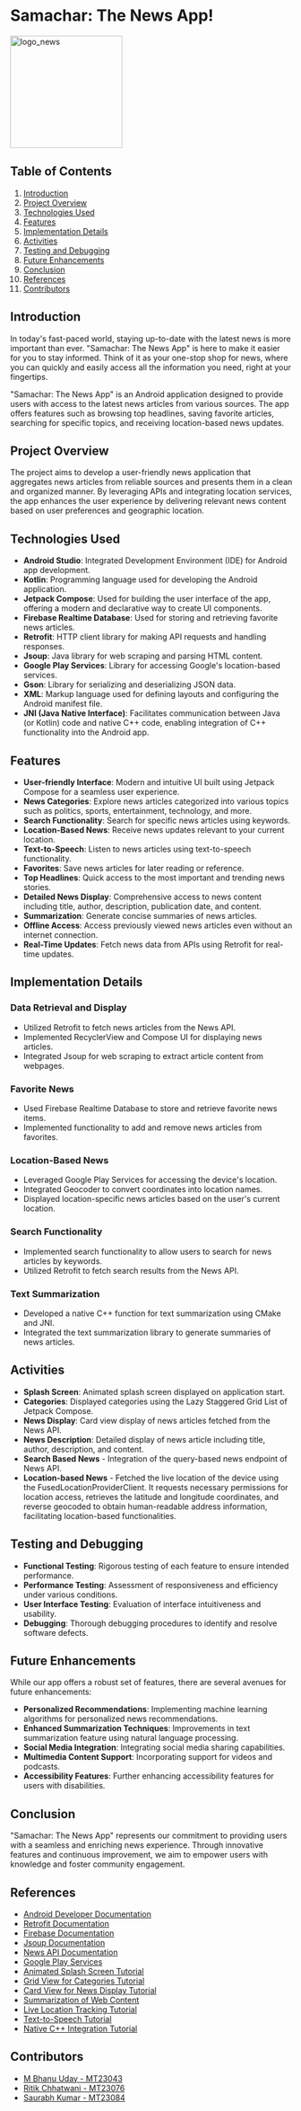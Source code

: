 # Samachar: The News App!

<img src="https://github.com/bhanu-uday09/MC_Project/assets/140607545/f6564734-409f-41f0-a36d-cc1b21de2e2d" alt="logo_news" width="200" height="200">

## Table of Contents

1. [Introduction](#introduction)
2. [Project Overview](#project-overview)
3. [Technologies Used](#technologies-used)
4. [Features](#features)
5. [Implementation Details](#implementation-details)
6. [Activities](#activities)
7. [Testing and Debugging](#testing-and-debugging)
8. [Future Enhancements](#future-enhancements)
9. [Conclusion](#conclusion)
10. [References](#references)
11. [Contributors](#contributors)

## Introduction

In today's fast-paced world, staying up-to-date with the latest news is more important than ever. "Samachar: The News App" is here to make it easier for you to stay informed. Think of it as your one-stop shop for news, where you can quickly and easily access all the information you need, right at your fingertips.

"Samachar: The News App" is an Android application designed to provide users with access to the latest news articles from various sources. The app offers features such as browsing top headlines, saving favorite articles, searching for specific topics, and receiving location-based news updates.

## Project Overview

The project aims to develop a user-friendly news application that aggregates news articles from reliable sources and presents them in a clean and organized manner. By leveraging APIs and integrating location services, the app enhances the user experience by delivering relevant news content based on user preferences and geographic location.

## Technologies Used

- **Android Studio**: Integrated Development Environment (IDE) for Android app development.
- **Kotlin**: Programming language used for developing the Android application.
- **Jetpack Compose**: Used for building the user interface of the app, offering a modern and declarative way to create UI components.
- **Firebase Realtime Database**: Used for storing and retrieving favorite news articles.
- **Retrofit**: HTTP client library for making API requests and handling responses.
- **Jsoup**: Java library for web scraping and parsing HTML content.
- **Google Play Services**: Library for accessing Google's location-based services.
- **Gson**: Library for serializing and deserializing JSON data.
- **XML**: Markup language used for defining layouts and configuring the Android manifest file.
- **JNI (Java Native Interface)**: Facilitates communication between Java (or Kotlin) code and native C++ code, enabling integration of C++ functionality into the Android app.

## Features

- **User-friendly Interface**: Modern and intuitive UI built using Jetpack Compose for a seamless user experience.
- **News Categories**: Explore news articles categorized into various topics such as politics, sports, entertainment, technology, and more.
- **Search Functionality**: Search for specific news articles using keywords.
- **Location-Based News**: Receive news updates relevant to your current location.
- **Text-to-Speech**: Listen to news articles using text-to-speech functionality.
- **Favorites**: Save news articles for later reading or reference.
- **Top Headlines**: Quick access to the most important and trending news stories.
- **Detailed News Display**: Comprehensive access to news content including title, author, description, publication date, and content.
- **Summarization**: Generate concise summaries of news articles.
- **Offline Access**: Access previously viewed news articles even without an internet connection.
- **Real-Time Updates**: Fetch news data from APIs using Retrofit for real-time updates.

## Implementation Details

### Data Retrieval and Display

- Utilized Retrofit to fetch news articles from the News API.
- Implemented RecyclerView and Compose UI for displaying news articles.
- Integrated Jsoup for web scraping to extract article content from webpages.

### Favorite News

- Used Firebase Realtime Database to store and retrieve favorite news items.
- Implemented functionality to add and remove news articles from favorites.

### Location-Based News

- Leveraged Google Play Services for accessing the device's location.
- Integrated Geocoder to convert coordinates into location names.
- Displayed location-specific news articles based on the user's current location.

### Search Functionality

- Implemented search functionality to allow users to search for news articles by keywords.
- Utilized Retrofit to fetch search results from the News API.

### Text Summarization

- Developed a native C++ function for text summarization using CMake and JNI.
- Integrated the text summarization library to generate summaries of news articles.

## Activities

- **Splash Screen**: Animated splash screen displayed on application start.
- **Categories**: Displayed categories using the Lazy Staggered Grid List of Jetpack Compose.
- **News Display**: Card view display of news articles fetched from the News API.
- **News Description**: Detailed display of news article including title, author, description, and content.
- **Search Based News** - Integration of the query-based news endpoint of News API.
- **Location-based News** - Fetched the live location of the device using the FusedLocationProviderClient. It requests necessary permissions for location access, retrieves the latitude and longitude coordinates, and reverse geocoded to obtain human-readable address information, facilitating location-based functionalities.

## Testing and Debugging

- **Functional Testing**: Rigorous testing of each feature to ensure intended performance.
- **Performance Testing**: Assessment of responsiveness and efficiency under various conditions.
- **User Interface Testing**: Evaluation of interface intuitiveness and usability.
- **Debugging**: Thorough debugging procedures to identify and resolve software defects.

## Future Enhancements

While our app offers a robust set of features, there are several avenues for future enhancements:

- **Personalized Recommendations**: Implementing machine learning algorithms for personalized news recommendations.
- **Enhanced Summarization Techniques**: Improvements in text summarization feature using natural language processing.
- **Social Media Integration**: Integrating social media sharing capabilities.
- **Multimedia Content Support**: Incorporating support for videos and podcasts.
- **Accessibility Features**: Further enhancing accessibility features for users with disabilities.

## Conclusion

"Samachar: The News App" represents our commitment to providing users with a seamless and enriching news experience. Through innovative features and continuous improvement, we aim to empower users with knowledge and foster community engagement.

## References

- [Android Developer Documentation](https://developer.android.com/docs)
- [Retrofit Documentation](https://square.github.io/retrofit/)
- [Firebase Documentation](https://firebase.google.com/docs)
- [Jsoup Documentation](https://jsoup.org/documentation)
- [News API Documentation](https://newsapi.org/docs)
- [Google Play Services](https://developers.google.com/android/guides/overview)
- [Animated Splash Screen Tutorial](https://www.youtube.com/watch?v=eFZmMSm1G1c)
- [Grid View for Categories Tutorial](https://www.youtube.com/watch?v=EMJ_Py1mcj4)
- [Card View for News Display Tutorial](https://www.youtube.com/watch?v=b3yC0GeThUA)
- [Summarization of Web Content](https://github.com/Shashankappu/Summarify)
- [Live Location Tracking Tutorial](https://www.youtube.com/watch?v=Jj14sw4Yxk0)
- [Text-to-Speech Tutorial](https://www.youtube.com/watch?v=vo24aZ0UtsA)
- [Native C++ Integration Tutorial](https://youtu.be/bI5_lLovoy4?si=I8Jf4k0iOqbYmZui)

## Contributors

- [M Bhanu Uday - MT23043](https://github.com/bhanu-uday09)
- [Ritik Chhatwani - MT23076](https://github.com/ritik23076)
- [Saurabh Kumar - MT23084](https://github.com/kumarsaurabh614)

